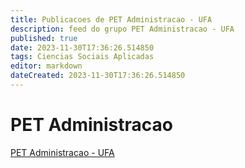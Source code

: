```yaml
---
title: Publicacoes de PET Administracao - UFA
description: feed do grupo PET Administracao - UFA
published: true
date: 2023-11-30T17:36:26.514850
tags: Ciencias Sociais Aplicadas
editor: markdown
dateCreated: 2023-11-30T17:36:26.514850
---
```


# PET Administracao
[PET Administracao - UFA](/grupo/173PETAdministracaoUFA.md)